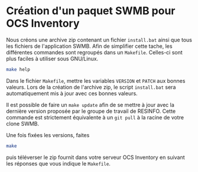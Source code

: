 # Création d'un paquet SWMB pour OCS Inventory

Nous créons une archive zip contenant un fichier `install.bat`
ainsi que tous les fichiers de l'application SWMB.
Afin de simplifier cette tache, les différentes commandes sont regroupés dans un `Makefile`.
Celles-ci sont plus faciles à utiliser sous GNU/Linux.
```bash
make help
```

Dans le fichier `Makefile`, mettre les variables `VERSION` et `PATCH` aux bonnes valeurs.
Lors de la création de l'archive zip, le script `install.bat` sera automatiquement mis à jour avec ces bonnes valeurs.

Il est possible de faire un `make update` afin de se mettre à jour avec la dernière version proposée par le groupe de travail de RESINFO.
Cette commande est strictement équivalente à un `git pull` à la racine de votre clone SWMB.

Une fois fixées les versions, faites
```bash
make
```
puis téléverser le zip fournit dans votre serveur OCS Inventory en suivant les réponses que vous indique le `Makefile`.
